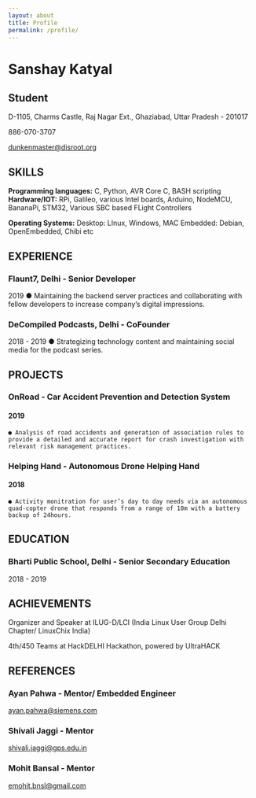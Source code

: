 ```yaml
---
layout: about
title: Profile
permalink: /profile/
---
```



# Sanshay Katyal

## Student

D-1105, Charms Castle, Raj Nagar Ext.,
Ghaziabad, Uttar Pradesh - 201017

886-070-3707

dunkenmaster@disroot.org

## SKILLS

**Programming languages:**  C, Python, AVR Core C, BASH scripting
**Hardware/IOT:**  RPi, Galileo, various Intel boards, Arduino, NodeMCU,
BananaPi, STM32, Various SBC based FLight Controllers

**Operating Systems:** Desktop: LInux, Windows, MAC
Embedded: Debian, OpenEmbedded, Chibi etc

## EXPERIENCE

### Flaunt7, Delhi  - Senior Developer

2019 
● Maintaining the backend server practices and collaborating with fellow
developers to increase company’s digital impressions.

### DeCompiled Podcasts, Delhi  - CoFounder

2018 - 2019
● Strategizing technology content and maintaining social media for the
podcast series.

## PROJECTS

### OnRoad - Car Accident Prevention and Detection System

#### 2019 

```
● Analysis of road accidents and generation of association rules to
provide a detailed and accurate report for crash investigation with
relevant risk management practices.
```
### Helping Hand - Autonomous Drone Helping Hand

#### 2018 

```
● Activity monitration for user’s day to day needs via an autonomous
quad-copter drone that responds from a range of 10m with a battery
backup of 24hours.
```

## EDUCATION

### Bharti Public School, Delhi - Senior Secondary Education

2018 - 2019


## ACHIEVEMENTS

Organizer and Speaker at ILUG-D/LCI (India Linux User Group Delhi Chapter/
LinuxChix India)

4th/450 Teams at HackDELHI Hackathon, powered by UltraHACK

## REFERENCES

### Ayan Pahwa - Mentor/ Embedded Engineer

ayan.pahwa@siemens.com

### Shivali Jaggi - Mentor

shivali.jaggi@gps.edu.in

### Mohit Bansal - Mentor

emohit.bnsl@gmail.com
